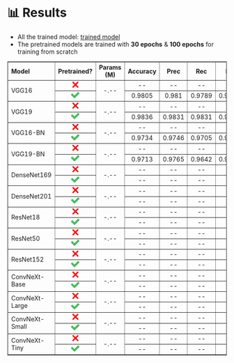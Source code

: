 # :bar_chart: **Results**
* All the trained model: [trained model](https://drive.google.com/drive/folders/1-Dy6xcKH9D5YBeYCav_PZyJwYeZPSnuq?usp=sharing)
* The pretrained models are trained with **30 epochs** & **100 epochs** for training from scratch

<table border>
    <tr align="center">
        <th align="left">Model</th>
        <th>Pretrained?</th>
        <th>Params (M)</th>
        <th>Accuracy</th>
        <th>Prec</th>
        <th>Rec</th>
        <th>F1</th>
        <th>Weights</th>
    </tr>
    <tr align="center">
        <td align="left" rowspan=2>VGG16</td>
        <td><img src="images/decline_icon.png" height="15"></td>
        <td rowspan=2>-.--</td>
        <td>--</td>
        <td>--</td>
        <td>--</td>
        <td>--</td>
        <td>link</td>
    </tr>
    <tr align="center">
        <td><img src="images/accept_icon.png" height="15"></td>
        <td>0.9805</td>
        <td>0.981</td>
        <td>0.9789</td>
        <td>0.9799</td>
        <td><a href="https://drive.google.com/file/d/11g4Qdyt-dsjc-9ahDWKpLII3CKzGeKiE/view?usp=sharing">link</a></td>
    </tr>
    <tr align="center">
        <td  align="left" rowspan=2>VGG19</td>
        <td><img src="images/decline_icon.png" height="15"></td>
        <td rowspan=2>-.--</td>
        <td>--</td>
        <td>--</td>
        <td>--</td>
        <td>--</td>
        <td>link</td>
    </tr>
    <tr align="center">
        <td><img src="images/accept_icon.png" height="15"></td>
        <td>0.9836</td>
        <td>0.9831</td>
        <td>0.9831</td>
        <td>0.9831</td>
        <td><a href="https://drive.google.com/file/d/1-QM-quWh8AVyPsbPKXuNFZuBbqsUop6W/view?usp=sharing">link</a></td>
    </tr>
    <tr align="center">
        <td  align="left" rowspan=2>VGG16-BN</td>
        <td><img src="images/decline_icon.png" height="15"></td>
        <td rowspan=2>-.--</td>
        <td>--</td>
        <td>--</td>
        <td>--</td>
        <td>--</td>
        <td>link</td>
    </tr>
    <tr align="center">
        <td><img src="images/accept_icon.png" height="15"></td>
        <td>0.9734</td>
        <td>0.9746</td>
        <td>0.9705</td>
        <td>0.9725</td>
        <td><a href="https://drive.google.com/file/d/11P9hmqoUgCzCYtrrmoJTZC30PxxUF6ln/view?usp=sharing">link</a></td>
    </tr>
    <tr align="center">
        <td  align="left" rowspan=2>VGG19-BN</td>
        <td><img src="images/decline_icon.png" height="15"></td>
        <td rowspan=2>-.--</td>
        <td>--</td>
        <td>--</td>
        <td>--</td>
        <td>--</td>
        <td>link</td>
    </tr>
    <tr align="center">
        <td><img src="images/accept_icon.png" height="15"></td>
        <td>0.9713</td>
        <td>0.9765</td>
        <td>0.9642</td>
        <td>0.9703</td>
        <td><a href="https://drive.google.com/file/d/11cAzmekS32dSOGIMiogq2m0cc7BQ903u/view?usp=drive_link">link</a></td>
    </tr>
    <tr align="center">
        <td  align="left" rowspan=2>DenseNet169</td>
        <td><img src="images/decline_icon.png" height="15"></td>
        <td rowspan=2>-.--</td>
        <td>--</td>
        <td>--</td>
        <td>--</td>
        <td>--</td>
        <td>link</td>
    </tr>
    <tr align="center">
        <td><img src="images/accept_icon.png" height="15"></td>
        <td>--</td>
        <td>--</td>
        <td>--</td>
        <td>--</td>
        <td>link</td>
    </tr>
    <tr align="center">
        <td  align="left" rowspan=2>DenseNet201</td>
        <td><img src="images/decline_icon.png" height="15"></td>
        <td rowspan=2>-.--</td>
        <td>--</td>
        <td>--</td>
        <td>--</td>
        <td>--</td>
        <td>link</td>
    </tr>
    <tr align="center">
        <td><img src="images/accept_icon.png" height="15"></td>
        <td>--</td>
        <td>--</td>
        <td>--</td>
        <td>--</td>
        <td>link</td>
    </tr>
    <tr align="center">
        <td  align="left" rowspan=2>ResNet18</td>
        <td><img src="images/decline_icon.png" height="15"></td>
        <td rowspan=2>-.--</td>
        <td>--</td>
        <td>--</td>
        <td>--</td>
        <td>--</td>
        <td>link</td>
    </tr>
    <tr align="center">
        <td><img src="images/accept_icon.png" height="15"></td>
        <td>--</td>
        <td>--</td>
        <td>--</td>
        <td>--</td>
        <td>link</td>
    </tr>
    <tr align="center">
        <td  align="left" rowspan=2>ResNet50</td>
        <td><img src="images/decline_icon.png" height="15"></td>
        <td rowspan=2>-.--</td>
        <td>--</td>
        <td>--</td>
        <td>--</td>
        <td>--</td>
        <td>link</td>
    </tr>
    <tr align="center">
        <td><img src="images/accept_icon.png" height="15"></td>
        <td>--</td>
        <td>--</td>
        <td>--</td>
        <td>--</td>
        <td>link</td>
    </tr>
    <tr align="center">
        <td  align="left" rowspan=2>ResNet152</td>
        <td><img src="images/decline_icon.png" height="15"></td>
        <td rowspan=2>-.--</td>
        <td>--</td>
        <td>--</td>
        <td>--</td>
        <td>--</td>
        <td>link</td>
    </tr>
    <tr align="center">
        <td><img src="images/accept_icon.png" height="15"></td>
        <td>--</td>
        <td>--</td>
        <td>--</td>
        <td>--</td>
        <td>link</td>
    </tr>
    <tr align="center">
        <td  align="left" rowspan=2>ConvNeXt-Base</td>
        <td><img src="images/decline_icon.png" height="15"></td>
        <td rowspan=2>-.--</td>
        <td>--</td>
        <td>--</td>
        <td>--</td>
        <td>--</td>
        <td>link</td>
    </tr>
    <tr align="center">
        <td><img src="images/accept_icon.png" height="15"></td>
        <td>--</td>
        <td>--</td>
        <td>--</td>
        <td>--</td>
        <td>link</td>
    </tr>
    <tr align="center">
        <td  align="left" rowspan=2>ConvNeXt-Large</td>
        <td><img src="images/decline_icon.png" height="15"></td>
        <td rowspan=2>-.--</td>
        <td>--</td>
        <td>--</td>
        <td>--</td>
        <td>--</td>
        <td>link</td>
    </tr>
    <tr align="center">
        <td><img src="images/accept_icon.png" height="15"></td>
        <td>--</td>
        <td>--</td>
        <td>--</td>
        <td>--</td>
        <td>link</td>
    </tr>
    <tr align="center">
        <td  align="left" rowspan=2>ConvNeXt-Small</td>
        <td><img src="images/decline_icon.png" height="15"></td>
        <td rowspan=2>-.--</td>
        <td>--</td>
        <td>--</td>
        <td>--</td>
        <td>--</td>
        <td>link</td>
    </tr>
    <tr align="center">
        <td><img src="images/accept_icon.png" height="15"></td>
        <td>--</td>
        <td>--</td>
        <td>--</td>
        <td>--</td>
        <td>link</td>
    </tr>
    <tr align="center">
        <td  align="left" rowspan=2>ConvNeXt-Tiny</td>
        <td><img src="images/decline_icon.png" height="15"></td>
        <td rowspan=2>-.--</td>
        <td>--</td>
        <td>--</td>
        <td>--</td>
        <td>--</td>
        <td>link</td>
    </tr>
    <tr align="center">
        <td><img src="images/accept_icon.png" height="15"></td>
        <td>--</td>
        <td>--</td>
        <td>--</td>
        <td>--</td>
        <td>link</td>
    </tr>
</table>